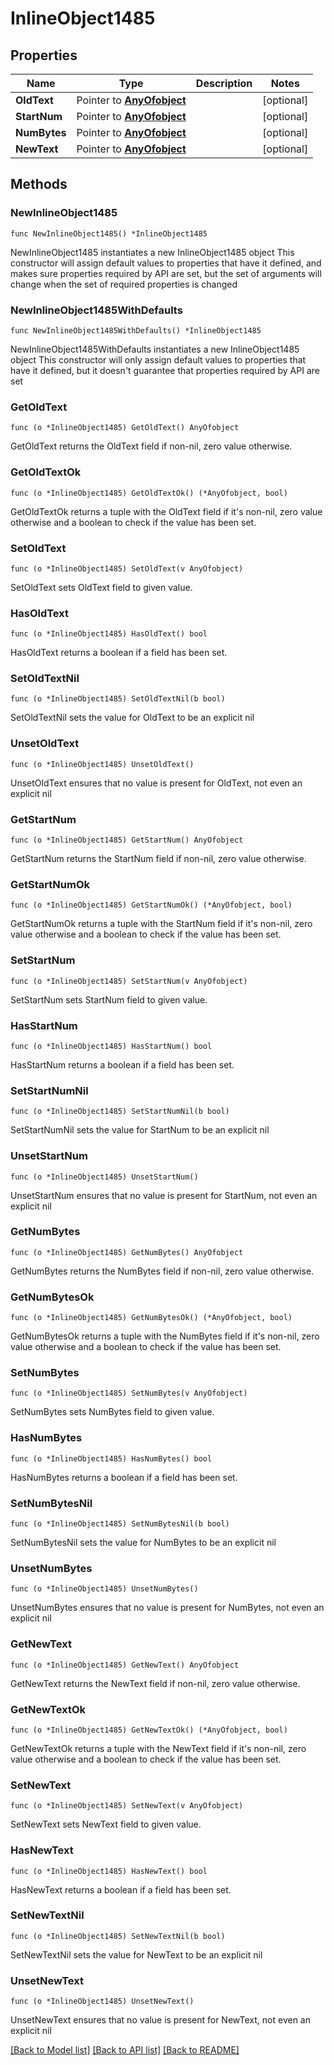 # InlineObject1485

## Properties

Name | Type | Description | Notes
------------ | ------------- | ------------- | -------------
**OldText** | Pointer to [**AnyOfobject**](anyOf&lt;object&gt;.md) |  | [optional] 
**StartNum** | Pointer to [**AnyOfobject**](anyOf&lt;object&gt;.md) |  | [optional] 
**NumBytes** | Pointer to [**AnyOfobject**](anyOf&lt;object&gt;.md) |  | [optional] 
**NewText** | Pointer to [**AnyOfobject**](anyOf&lt;object&gt;.md) |  | [optional] 

## Methods

### NewInlineObject1485

`func NewInlineObject1485() *InlineObject1485`

NewInlineObject1485 instantiates a new InlineObject1485 object
This constructor will assign default values to properties that have it defined,
and makes sure properties required by API are set, but the set of arguments
will change when the set of required properties is changed

### NewInlineObject1485WithDefaults

`func NewInlineObject1485WithDefaults() *InlineObject1485`

NewInlineObject1485WithDefaults instantiates a new InlineObject1485 object
This constructor will only assign default values to properties that have it defined,
but it doesn't guarantee that properties required by API are set

### GetOldText

`func (o *InlineObject1485) GetOldText() AnyOfobject`

GetOldText returns the OldText field if non-nil, zero value otherwise.

### GetOldTextOk

`func (o *InlineObject1485) GetOldTextOk() (*AnyOfobject, bool)`

GetOldTextOk returns a tuple with the OldText field if it's non-nil, zero value otherwise
and a boolean to check if the value has been set.

### SetOldText

`func (o *InlineObject1485) SetOldText(v AnyOfobject)`

SetOldText sets OldText field to given value.

### HasOldText

`func (o *InlineObject1485) HasOldText() bool`

HasOldText returns a boolean if a field has been set.

### SetOldTextNil

`func (o *InlineObject1485) SetOldTextNil(b bool)`

 SetOldTextNil sets the value for OldText to be an explicit nil

### UnsetOldText
`func (o *InlineObject1485) UnsetOldText()`

UnsetOldText ensures that no value is present for OldText, not even an explicit nil
### GetStartNum

`func (o *InlineObject1485) GetStartNum() AnyOfobject`

GetStartNum returns the StartNum field if non-nil, zero value otherwise.

### GetStartNumOk

`func (o *InlineObject1485) GetStartNumOk() (*AnyOfobject, bool)`

GetStartNumOk returns a tuple with the StartNum field if it's non-nil, zero value otherwise
and a boolean to check if the value has been set.

### SetStartNum

`func (o *InlineObject1485) SetStartNum(v AnyOfobject)`

SetStartNum sets StartNum field to given value.

### HasStartNum

`func (o *InlineObject1485) HasStartNum() bool`

HasStartNum returns a boolean if a field has been set.

### SetStartNumNil

`func (o *InlineObject1485) SetStartNumNil(b bool)`

 SetStartNumNil sets the value for StartNum to be an explicit nil

### UnsetStartNum
`func (o *InlineObject1485) UnsetStartNum()`

UnsetStartNum ensures that no value is present for StartNum, not even an explicit nil
### GetNumBytes

`func (o *InlineObject1485) GetNumBytes() AnyOfobject`

GetNumBytes returns the NumBytes field if non-nil, zero value otherwise.

### GetNumBytesOk

`func (o *InlineObject1485) GetNumBytesOk() (*AnyOfobject, bool)`

GetNumBytesOk returns a tuple with the NumBytes field if it's non-nil, zero value otherwise
and a boolean to check if the value has been set.

### SetNumBytes

`func (o *InlineObject1485) SetNumBytes(v AnyOfobject)`

SetNumBytes sets NumBytes field to given value.

### HasNumBytes

`func (o *InlineObject1485) HasNumBytes() bool`

HasNumBytes returns a boolean if a field has been set.

### SetNumBytesNil

`func (o *InlineObject1485) SetNumBytesNil(b bool)`

 SetNumBytesNil sets the value for NumBytes to be an explicit nil

### UnsetNumBytes
`func (o *InlineObject1485) UnsetNumBytes()`

UnsetNumBytes ensures that no value is present for NumBytes, not even an explicit nil
### GetNewText

`func (o *InlineObject1485) GetNewText() AnyOfobject`

GetNewText returns the NewText field if non-nil, zero value otherwise.

### GetNewTextOk

`func (o *InlineObject1485) GetNewTextOk() (*AnyOfobject, bool)`

GetNewTextOk returns a tuple with the NewText field if it's non-nil, zero value otherwise
and a boolean to check if the value has been set.

### SetNewText

`func (o *InlineObject1485) SetNewText(v AnyOfobject)`

SetNewText sets NewText field to given value.

### HasNewText

`func (o *InlineObject1485) HasNewText() bool`

HasNewText returns a boolean if a field has been set.

### SetNewTextNil

`func (o *InlineObject1485) SetNewTextNil(b bool)`

 SetNewTextNil sets the value for NewText to be an explicit nil

### UnsetNewText
`func (o *InlineObject1485) UnsetNewText()`

UnsetNewText ensures that no value is present for NewText, not even an explicit nil

[[Back to Model list]](../README.md#documentation-for-models) [[Back to API list]](../README.md#documentation-for-api-endpoints) [[Back to README]](../README.md)


